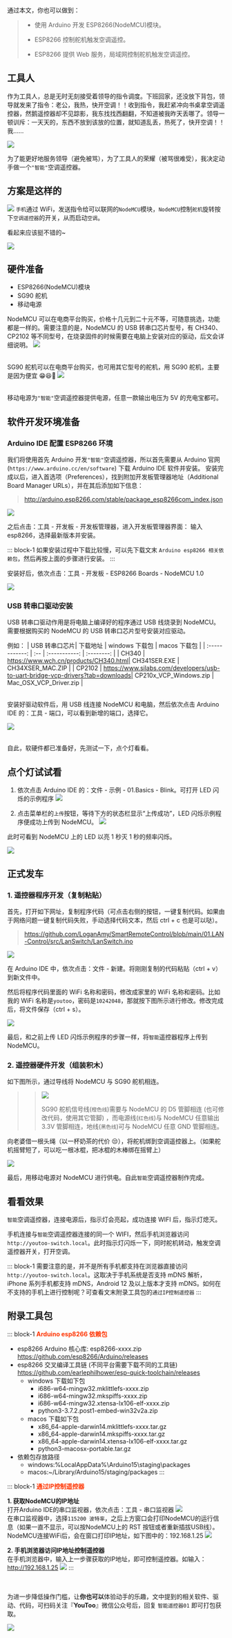 通过本文，你也可以做到：

> - 使用 Arduino 开发 ESP8266(NodeMCU)模块。
>
> - ESP8266 控制舵机触发空调遥控。
>
> - ESP8266 提供 Web 服务，局域网控制舵机触发空调遥控。

## 工具人

作为工具人，总是无时无刻接受着领导的指令调度。下班回家，还没放下背包，领导就发来了指令：老公，我热，快开空调！！收到指令，我赶紧冲向书桌拿空调遥控器，然鹅遥控器却不见踪影，我东找找西翻翻，不知道被我昨天丢哪了。领导一顿训斥：一天天的，东西不放到该放的位置，就知道乱丢，热死了，快开空调！！我……

![](https://img.soogif.com/rNP5Mv3h0OnieagNOqlbTfrP48y15Noq.gif?imageMogr2/thumbnail/!83.72041225655889p&scope=mdnice)

为了能更好地服务领导（避免被骂），为了工具人的荣耀（被骂很难受），我决定动手做一个`"智能"`空调遥控器。

## 方案是这样的

![](https://files.mdnice.com/user/34369/3dec419e-cf5b-4cee-8f73-43c15b1676b3.png)
`手机`通过 WiFi，发送指令给可以联网的`NodeMCU`模块，`NodeMCU`控制`舵机`旋转按下`空调遥控器`的开关，从而启动`空调`。

看起来应该挺不错的~

![](https://wximg.yiban.io/img_proxy?src=https://img.soogif.com/vGNqMO9zyestygIOhLEoQZIYYUfrl3j7.gif)

## 硬件准备

- ESP8266(NodeMCU)模块
- SG90 舵机
- 移动电源

NodeMCU 可以在电商平台购买，价格十几元到二十元不等，可随意挑选，功能都是一样的。需要注意的是，NodeMCU 的 USB 转串口芯片型号，有 CH340、CP2102 等不同型号，在烧录固件的时候需要在电脑上安装对应的驱动，后文会详细说明。
![](https://files.mdnice.com/user/34369/9cf6af1c-6e59-4a7d-857a-fdc7dc1b5244.png)

\
SG90 舵机可以在电商平台购买，也可用其它型号的舵机，用 SG90 舵机，主要是因为便宜 😁😆🤪
![](https://files.mdnice.com/user/34369/3883bb9c-9088-4379-9df8-f37c9535a5be.png)

\
移动电源为`"智能"`空调遥控器提供电源，任意一款输出电压为 5V 的充电宝都可。

## 软件开发环境准备

### Arduino IDE 配置 ESP8266 环境

我们将使用首先 Arduino 开发`"智能"`空调遥控器，所以首先需要从 Arduino 官网(`https://www.arduino.cc/en/software`) 下载 Arduino IDE 软件并安装。
安装完成以后，进入首选项（Preferences），找到附加开发板管理器地址（Additional Board Manager URLs），并在其后添加如下信息：

> http://arduino.esp8266.com/stable/package_esp8266com_index.json

![](https://files.mdnice.com/user/34369/fc90521a-90bc-4b72-85c6-83d1b997ded9.png)

之后点击：工具 - 开发板 - 开发板管理器，进入开发板管理器界面：
输入 esp8266，选择最新版本并安装。

::: block-1
如果安装过程中下载比较慢，可以先下载文末 `Arduino esp8266 相关依赖包`，然后再按上面的步骤进行安装。
:::

安装好后，依次点击：工具 - 开发板 - ESP8266 Boards - NodeMCU 1.0

![](https://files.mdnice.com/user/34369/a13c150f-06df-45d5-9b16-6117e2f06946.png)

### USB 转串口驱动安装

USB 转串口驱动作用是将电脑上编译好的程序通过 USB 线烧录到 NodeMCU。需要根据购买的 NodeMCU 的 USB 转串口芯片型号安装对应驱动。

例如：
| USB 转串口芯片| 下载地址 | windows 下载包 | macos 下载包 |
| :------------: | :-- | :-----------: | :--------: |
| CH340 | https://www.wch.cn/products/CH340.html| CH341SER.EXE | CH34XSER_MAC.ZIP |
| CP2102 | https://www.silabs.com/developers/usb-to-uart-bridge-vcp-drivers?tab=downloads| CP210x_VCP_Windows.zip | Mac_OSX_VCP_Driver.zip |

\
安装好驱动软件后，用 USB 线连接 NodeMCU 和电脑，然后依次点击 Arduino IDE 的：工具 - 端口，可以看到新增的端口，选择它。

![](https://files.mdnice.com/user/34369/f7f246a4-9e7c-4ce9-9b83-40b28d22c059.png)

\
自此，软硬件都已准备好，先测试一下，点个灯看看。

## 点个灯试试看

1. 依次点击 Arduino IDE 的：文件 - 示例 - 01.Basics - Blink。可打开 LED 闪烁的示例程序
   ![](https://files.mdnice.com/user/34369/d48d8f79-f81d-4dc5-b5d1-c886b650229c.png)

2. 点击菜单栏的`上传`按钮，等待下方的状态栏显示“上传成功”，LED 闪烁示例程序便成功上传到 NodeMCU。
   ![](https://files.mdnice.com/user/34369/b9d36548-ee0e-4c1f-b759-b56d6b650394.png)

此时可看到 NodeMCU 上的 LED 以亮 1 秒灭 1 秒的频率闪烁。

![](https://files.mdnice.com/user/34369/82818e31-3de9-4809-9fc4-8a3bde94883e.gif)

## 正式发车

### 1. 遥控器程序开发（复制粘贴）

首先，打开如下网址，复制程序代码（可点击右侧的按钮，一键复制代码。如果由于网络问题一键复制代码失败，手动选择代码文本，然后 ctrl + c 也是可以哒）。

> https://github.com/LoganAmy/SmartRemoteControl/blob/main/01.LAN-Control/src/LanSwitch/LanSwitch.ino

![](https://files.mdnice.com/user/34369/8f0a3d1e-d103-4118-b858-c9629a2b438d.png)

在 Arduino IDE 中，依次点击：文件 - 新建。将刚刚复制的代码粘贴（ctrl + v）到新文件中。

然后将程序代码里面的 WiFi 名称和密码，修改成家里的 WiFi 名称和密码。比如我的 WiFi 名称是`youtoo`，密码是`10242048`，那就按下图所示进行修改。修改完成后，将文件保存（ctrl + s）。

![](https://files.mdnice.com/user/34369/04355f53-7581-41b2-9ae1-be28d0afd0d3.png)

最后，和之前上传 LED 闪烁示例程序的步骤一样，将`智能`遥控器程序上传到 NodeMCU。

### 2. 遥控器硬件开发（组装积木）

如下图所示，通过导线将 NodeMCU 与 SG90 舵机相连。

> > ![](https://files.mdnice.com/user/34369/8944aab1-a570-4efc-81fd-c0e918c651d9.png)
> >
> > SG90 舵机信号线(`橙色线`)需要与 NodeMCU 的 D5 管脚相连 (也可修改代码，使用其它管脚) ，而电源线(`红色线`)与 NodeMCU 任意输出 3.3V 管脚相连，地线(`黑色线`)可与 NodeMCU 任意 GND 管脚相连。

向老婆借一根头绳（以一杯奶茶的代价 😒），将舵机绑到空调遥控器上。（如果舵机摇臂短了，可以吃一根冰棍，把冰棍的木棒绑在摇臂上）

![](https://files.mdnice.com/user/34369/32d980e9-7f9b-40cd-addc-d3220a64497b.jpg)

最后，用移动电源对 NodeMCU 进行供电。自此`智能`空调遥控器制作完成。

## 看看效果

`智能`空调遥控器，连接电源后，指示灯会亮起，成功连接 WIFI 后，指示灯熄灭。

手机连接与`智能`空调遥控器连接的同一个 WIFI，然后手机浏览器访问`http://youtoo-switch.local`。此时指示灯闪烁一下，同时舵机转动，触发空调遥控器开关，打开空调。

::: block-1
需要注意的是，并不是所有手机都支持在浏览器直接访问`http://youtoo-switch.local`。这取决于手机系统是否支持 mDNS 解析，iPhone 系列手机都支持 mDNS，Android 12 及以上版本才支持 mDNS。如何在不支持的手机上进行控制呢？可查看文末附录工具包的`通过IP控制遥控器`
:::

## 附录工具包

::: block-1
<span style="color:#ff3502;font-weight: bold;">Arduino esp8266 依赖包</span>

- esp8266 Arduino 核心库: esp8266-xxxx.zip
  https://github.com/esp8266/Arduino/releases
- esp8266 交叉编译工具链 (不同平台需要下载不同的工具链)
  https://github.com/earlephilhower/esp-quick-toolchain/releases
  - windows 下载如下包
    - i686-w64-mingw32.mklittlefs-xxxx.zip
    - i686-w64-mingw32.mkspiffs-xxxx.zip
    - i686-w64-mingw32.xtensa-lx106-elf-xxxx.zip
    - python3-3.7.2.post1-embed-win32v2a.zip
  - macos 下载如下包
    - x86_64-apple-darwin14.mklittlefs-xxxx.tar.gz
    - x86_64-apple-darwin14.mkspiffs-xxxx.tar.gz
    - x86_64-apple-darwin14.xtensa-lx106-elf-xxxx.tar.gz
    - python3-macosx-portable.tar.gz
- 依赖包存放路径
  - windows:%LocalAppData%\Arduino15\staging\packages
  - macos:~/Library/Arduino15/staging/packages
:::

::: block-1
<span style="color:#ff3502;font-weight: bold;">通过IP控制遥控器</span>

**1. 获取NodeMCU的IP地址**  
打开Arduino IDE的串口监视器，依次点击：工具 - 串口监视器
![](https://files.mdnice.com/user/34369/61ee8e8f-1b9e-46bf-9233-92e00a38ff78.png)
\
在串口监视器中，选择`115200 波特率`，之后上方窗口会打印NodeMCU的运行信息（如果一直不显示，可以按NodeMCU上的 RST 按钮或者重新插拔USB线）。NodeMCU连接WiFi后，会在窗口打印IP地址，如下图中的：192.168.1.25
![](https://files.mdnice.com/user/34369/0aec2634-03cf-4c6e-9537-6cd3d7352d44.png)

**2. 手机浏览器访问IP地址控制遥控器**  
在手机浏览器中，输入上一步骤获取的IP地址，即可控制遥控器。如输入：http://192.168.1.25
![](https://files.mdnice.com/user/34369/a92dcf7f-fe33-4445-9b60-a06f189947bb.jpg)
:::


\
\
为进一步降低操作门槛，让**你也可以**体验动手的乐趣，文中提到的相关软件、驱动、代码，可扫码关注『**YouToo**』微信公众号后，回复 `智能遥控器01` 即可打包获取。

![](https://files.mdnice.com/user/34369/0fbf9c9f-dbb0-4c23-9cbe-e4a5d9724cdc.jpg)
